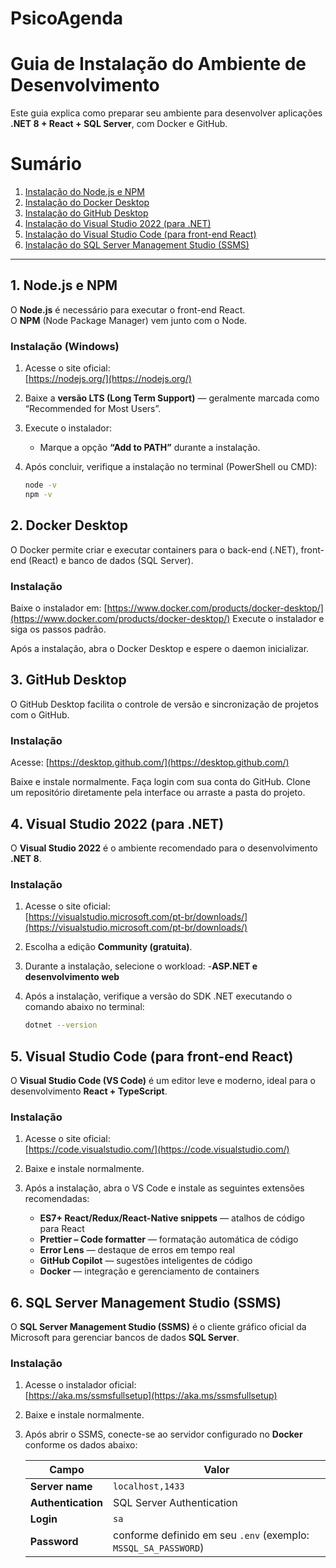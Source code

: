 # PsicoAgenda
# Guia de Instalação do Ambiente de Desenvolvimento

Este guia explica como preparar seu ambiente para desenvolver aplicações **.NET 8 + React + SQL Server**, com Docker e GitHub.
# Sumário

1. [Instalação do Node.js e NPM](#-1-nodejs-e-npm)  
2. [Instalação do Docker Desktop](#-2-docker-desktop)  
3. [Instalação do GitHub Desktop](#-3-github-desktop)  
4. [Instalação do Visual Studio 2022 (para .NET)](#-4-visual-studio-2022-para-net)  
5. [Instalação do Visual Studio Code (para front-end React)](#-5-visual-studio-code-para-front-end-react)  
6. [Instalação do SQL Server Management Studio (SSMS)](#-6-sql-server-management-studio-ssms) 
---

##  1. Node.js e NPM

O **Node.js** é necessário para executar o front-end React.  
O **NPM** (Node Package Manager) vem junto com o Node.

### Instalação (Windows)

1. Acesse o site oficial:  
    [https://nodejs.org/](https://nodejs.org/)
2. Baixe a **versão LTS (Long Term Support)** — geralmente marcada como “Recommended for Most Users”.
3. Execute o instalador:
   - Marque a opção **“Add to PATH”** durante a instalação.
4. Após concluir, verifique a instalação no terminal (PowerShell ou CMD):

   ```bash
   node -v
   npm -v
   ```
## 2. Docker Desktop

O Docker permite criar e executar containers para o back-end (.NET), front-end (React) e banco de dados (SQL Server).

### Instalação

Baixe o instalador em:
[https://www.docker.com/products/docker-desktop/](https://www.docker.com/products/docker-desktop/)
Execute o instalador e siga os passos padrão.

Após a instalação, abra o Docker Desktop e espere o daemon inicializar.

## 3. GitHub Desktop

O GitHub Desktop facilita o controle de versão e sincronização de projetos com o GitHub.

### Instalação

Acesse:
 [https://desktop.github.com/](https://desktop.github.com/)

Baixe e instale normalmente.
Faça login com sua conta do GitHub.
Clone um repositório diretamente pela interface ou arraste a pasta do projeto.

## 4. Visual Studio 2022 (para .NET)

O **Visual Studio 2022** é o ambiente recomendado para o desenvolvimento **.NET 8**.

### Instalação

1. Acesse o site oficial:  
     [https://visualstudio.microsoft.com/pt-br/downloads/](https://visualstudio.microsoft.com/pt-br/downloads/)
2. Escolha a edição **Community (gratuita)**.
3. Durante a instalação, selecione o workload:
   -**ASP.NET e desenvolvimento web**
4. Após a instalação, verifique a versão do SDK .NET executando o comando abaixo no terminal:

   ```bash
   dotnet --version

## 5. Visual Studio Code (para front-end React)

O **Visual Studio Code (VS Code)** é um editor leve e moderno, ideal para o desenvolvimento **React + TypeScript**.

### Instalação

1. Acesse o site oficial:  
      [https://code.visualstudio.com/](https://code.visualstudio.com/)
2. Baixe e instale normalmente.
3. Após a instalação, abra o VS Code e instale as seguintes extensões recomendadas:

   -  **ES7+ React/Redux/React-Native snippets** — atalhos de código para React  
   -  **Prettier – Code formatter** — formatação automática de código  
   -  **Error Lens** — destaque de erros em tempo real  
   -  **GitHub Copilot** — sugestões inteligentes de código  
   -  **Docker** — integração e gerenciamento de containers  

## 6. SQL Server Management Studio (SSMS)

O **SQL Server Management Studio (SSMS)** é o cliente gráfico oficial da Microsoft para gerenciar bancos de dados **SQL Server**.

### Instalação

1. Acesse o instalador oficial:  
   [https://aka.ms/ssmsfullsetup](https://aka.ms/ssmsfullsetup)
2. Baixe e instale normalmente.
3. Após abrir o SSMS, conecte-se ao servidor configurado no **Docker** conforme os dados abaixo:

   | Campo              | Valor                                                        |
   |--------------------|--------------------------------------------------------------|
   | **Server name**    | `localhost,1433`                                             |
   | **Authentication** | SQL Server Authentication                                    |
   | **Login**          | `sa`                                                         |
   | **Password**       | conforme definido em seu `.env` (exemplo: `MSSQL_SA_PASSWORD`) |
